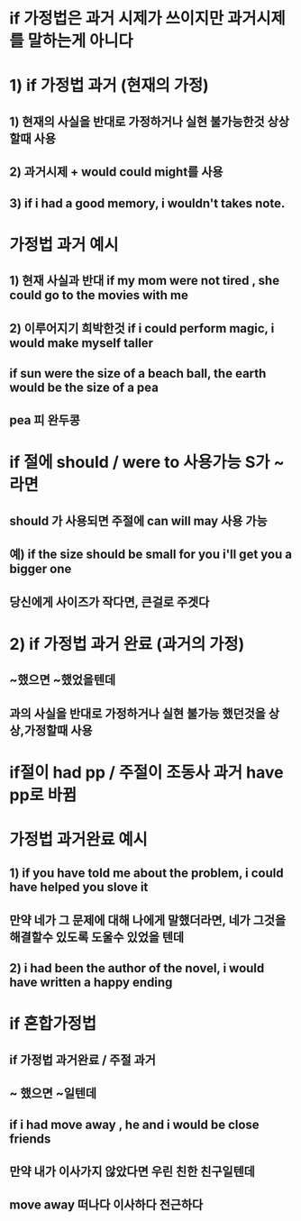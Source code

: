 # if 가정법은 과거 시제가 쓰이지만 과거시제를 말하는게 아니다

#  1) if 가정법 과거 (현재의 가정)
## 1) 현재의 사실을 반대로 가정하거나 실현 불가능한것 상상할때 사용
## 2) 과거시제 + would could might를 사용
## 3) if i had a good memory, i wouldn't takes note.

# 가정법 과거 예시

## 1) 현재 사실과 반대  if my mom were not tired , she could go to the movies with me

## 2) 이루어지기 희박한것 if i could perform magic, i would make myself taller
## if sun were the size of a beach ball, the earth would be the size of a pea
## pea 피 완두콩

# if 절에 should / were to 사용가능 S가 ~라면
## should 가 사용되면 주절에 can will may 사용 가능
## 예) if the size should be small for you i'll get you  a bigger one
## 당신에게 사이즈가 작다면, 큰걸로 주겟다


# 2) if 가정법 과거 완료 (과거의 가정)
## ~했으면 ~했었을텐데
## 과의 사실을 반대로 가정하거나 실현 불가능 했던것을 상상,가정할때 사용

# if절이 had pp / 주절이 조동사 과거 have pp로 바뀜

# 가정법 과거완료 예시
## 1) if you have told me about the problem, i could have helped you slove it 
## 만약 네가 그 문제에 대해 나에게 말했더라면, 네가 그것을 해결할수 있도록 도울수 있었을 텐데
## 2) i had been the author of the novel, i would have written a happy ending 

# if 혼합가정법 
## if 가정법 과거완료  / 주절 과거
## ~ 했으면 ~일텐데
## if i had move away , he and i would be close friends  
## 만약 내가 이사가지 않았다면 우린 친한 친구일텐데
## move away 떠나다 이사하다 전근하다
